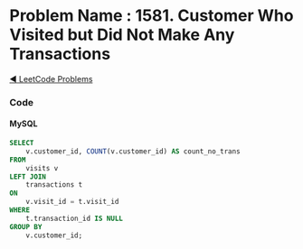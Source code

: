 # Problem Name : 1581. Customer Who Visited but Did Not Make Any Transactions

[:arrow_backward: LeetCode Problems](../README.md)

### Code

#### MySQL

```sql
SELECT
	v.customer_id, COUNT(v.customer_id) AS count_no_trans
FROM
    visits v
LEFT JOIN
    transactions t
ON
    v.visit_id = t.visit_id
WHERE
	t.transaction_id IS NULL
GROUP BY
	v.customer_id;
```
